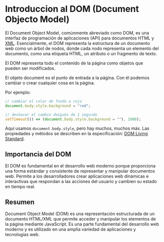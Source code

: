 # Introduccion al DOM (Document Objecto Model)

El Document Object Model, comúnmente abreviado como DOM, es una interfaz de programación de aplicaciones (API) para documentos HTML y [XML](https://es.wikipedia.org/wiki/Extensible_Markup_Language). Esencialmente, el DOM representa la estructura de un documento web como un árbol de nodos, donde cada nodo representa un elemento del documento, como una etiqueta HTML, un atributo o un fragmento de texto.

El DOM representa todo el contenido de la página como objetos que pueden ser modificados.

El objeto document es el punto de entrada a la página. Con él podemos cambiar o crear cualquier cosa en la página.

Por ejemplo:

```js
// cambiar el color de fondo a rojo
document.body.style.background = "red";

// deshacer el cambio después de 1 segundo
setTimeout(() => (document.body.style.background = ""), 1000);
```

Aquí usamos `document.body.style`, pero hay muchos, muchos más. Las propiedades y métodos se describen en la especificación: [DOM Living Standard](https://dom.spec.whatwg.org/).

## Importancia del DOM

El DOM es fundamental en el desarrollo web moderno porque proporciona una forma estándar y consistente de representar y manipular documentos web. Permite a los desarrolladores crear aplicaciones web dinámicas e interactivas que respondan a las acciones del usuario y cambien su estado en tiempo real.

## Resumen

Document Object Model (DOM) es una representación estructurada de un documento HTML/XML que permite acceder y manipular los elementos de la página mediante JavaScript. Es una parte fundamental del desarrollo web moderno y es utilizado en una amplia variedad de aplicaciones y tecnologías web.
